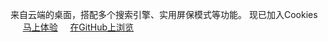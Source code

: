 来自云端的桌面，搭配多个搜索引擎、实用屏保模式等功能。
现已加入Cookies
        <a href="http://www.sherry.cf/h6-" target="_blank">马上体验</a>     
        <a href="https://github.com/Sherryme/sherryme.github.io">在GitHub上浏览</a>
